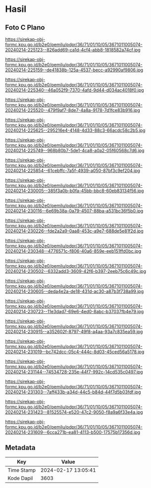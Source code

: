 # Hasil

## Foto C Plano

https://sirekap-obj-formc.kpu.go.id/b2e0/pemilu/pdpr/36/71/01/10/05/3671011005074-20240214-225123--826add69-ca1d-4cf4-abb8-1818582a74cf.jpg

https://sirekap-obj-formc.kpu.go.id/b2e0/pemilu/pdpr/36/71/01/10/05/3671011005074-20240214-225159--de41838b-125a-4537-becc-a92990af9806.jpg

https://sirekap-obj-formc.kpu.go.id/b2e0/pemilu/pdpr/36/71/01/10/05/3671011005074-20240214-225340--46a052f9-7370-4afd-9d44-d034ac4018f0.jpg

https://sirekap-obj-formc.kpu.go.id/b2e0/pemilu/pdpr/36/71/01/10/05/3671011005074-20240214-225520--479f9af7-8de7-4a8a-9178-7d1fce83b916.jpg

https://sirekap-obj-formc.kpu.go.id/b2e0/pemilu/pdpr/36/71/01/10/05/3671011005074-20240214-225625--295216e4-4148-4d33-88c3-66acdc58c2b5.jpg

https://sirekap-obj-formc.kpu.go.id/b2e0/pemilu/pdpr/36/71/01/10/05/3671011005074-20240214-225749--968b80b7-5de1-4ca8-a0a2-05f60568c7d6.jpg

https://sirekap-obj-formc.kpu.go.id/b2e0/pemilu/pdpr/36/71/01/10/05/3671011005074-20240214-225854--61cebffc-7a5f-4939-a050-87bf3c9ef204.jpg

https://sirekap-obj-formc.kpu.go.id/b2e0/pemilu/pdpr/36/71/01/10/05/3671011005074-20240214-230005--385f3a0b-b0fa-45bb-bbc8-60eb83134f56.jpg

https://sirekap-obj-formc.kpu.go.id/b2e0/pemilu/pdpr/36/71/01/10/05/3671011005074-20240214-230116--6e69b38a-0a79-4507-88ba-a531bc36f5b0.jpg

https://sirekap-obj-formc.kpu.go.id/b2e0/pemilu/pdpr/36/71/01/10/05/3671011005074-20240214-230226--fde2a2a9-0aa8-453c-a9e7-688de5e81f2d.jpg

https://sirekap-obj-formc.kpu.go.id/b2e0/pemilu/pdpr/36/71/01/10/05/3671011005074-20240214-230348--4776571c-f806-40a6-859e-eeb151ffd0bc.jpg

https://sirekap-obj-formc.kpu.go.id/b2e0/pemilu/pdpr/36/71/01/10/05/3671011005074-20240214-230502--6332add3-3609-42f6-b397-2eeb75c6c49c.jpg

https://sirekap-obj-formc.kpu.go.id/b2e0/pemilu/pdpr/36/71/01/10/05/3671011005074-20240214-230605--deda4e2a-de18-431d-ac30-a87b3f738a99.jpg

https://sirekap-obj-formc.kpu.go.id/b2e0/pemilu/pdpr/36/71/01/10/05/3671011005074-20240214-230723--11e3dad7-69e6-4ed0-8abc-b37037fb4e79.jpg

https://sirekap-obj-formc.kpu.go.id/b2e0/pemilu/pdpr/36/71/01/10/05/3671011005074-20240214-230915--a352602f-8797-49f8-a4aa-93a7c835ea59.jpg

https://sirekap-obj-formc.kpu.go.id/b2e0/pemilu/pdpr/36/71/01/10/05/3671011005074-20240214-231019--bc742dcc-05c4-444c-8d03-45ced56a5178.jpg

https://sirekap-obj-formc.kpu.go.id/b2e0/pemilu/pdpr/36/71/01/10/05/3671011005074-20240214-231144--74534728-235e-44f7-992c-14cd535c0497.jpg

https://sirekap-obj-formc.kpu.go.id/b2e0/pemilu/pdpr/36/71/01/10/05/3671011005074-20240214-231303--7aff433b-a34d-44c5-b84d-44f7d5b03fdf.jpg

https://sirekap-obj-formc.kpu.go.id/b2e0/pemilu/pdpr/36/71/01/10/05/3671011005074-20240214-231423--81525574-e520-47c2-9050-f8a9a6f33e4a.jpg

https://sirekap-obj-formc.kpu.go.id/b2e0/pemilu/pdpr/36/71/01/10/05/3671011005074-20240214-231609--6cca271b-ea81-4113-b500-17575b17356d.jpg


## Metadata

| Key        | Value               |
| ---------- | ------------------- |
| Time Stamp | 2024-02-17 13:05:41 |
| Kode Dapil | 3603                |



